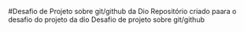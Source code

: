 #Desafio de Projeto sobre git/github da Dio
Repositório criado paara o desafio do projeto da dio 
Desafio de projeto sobre git/github
